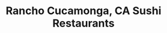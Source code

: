 ---
layout: city
title: Rancho Cucamonga, CA Sushi Restaurants
permalink: /california/rancho-cucamonga/
stateAbbr: CA
stateName: California
cityName: Rancho Cucamonga

---
